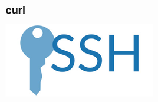# curl

<p align="center">
<img src="https://github.com/tronicanet/paramiko/blob/master/ssh-key.jpg"
     alt="Markdown Monster icon"
     style="float: left; margin-right: 60px;" />
</p>
